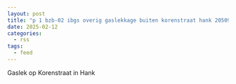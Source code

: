 ```yaml
---
layout: post
title: "p 1 bzb-02 ibgs overig gaslekkage buiten korenstraat hank 205092 205532"
date: 2025-02-12
categories: 
  - rss
tags: 
  - feed
---
```


Gaslek op Korenstraat in Hank
